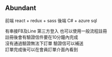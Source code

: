 ## Abundant 

前端 react + redux + sass
後端 C# + azure sql

有串接FB及Line 第三方登入
也可以使用一般流程註冊  
註冊後會有驗證信件要在10分鐘內完成  
沒有通過驗證無法下訂單 驗證信可以補送  
訂單完成後可以在會員訂單介面內看到
